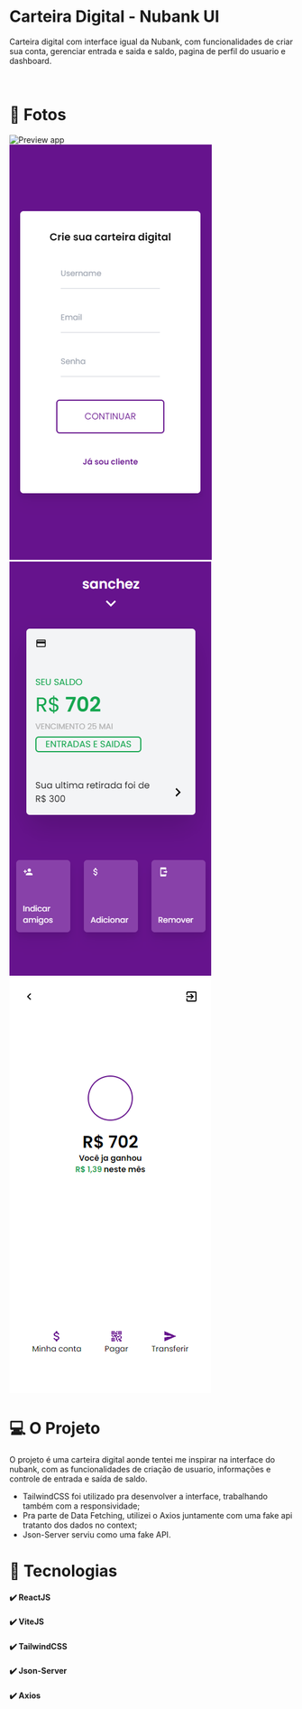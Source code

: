 # Carteira Digital - Nubank UI

Carteira digital com interface igual da Nubank, com funcionalidades de criar sua conta, gerenciar entrada e saida e saldo, pagina de perfil do usuario e dashboard.

<br />

# 📸 Fotos

![Preview app](./assets/gifapp.gif)
<br />
![Login page](./assets/shot.png)
![Dashboard page](./assets/shot3.png)
![Home page](./assets/shot2.png)

# 💻 O Projeto

O projeto é uma carteira digital aonde tentei me inspirar na interface do nubank, com as funcionalidades de criação de usuario, informações e controle de entrada e saída de saldo. 

- TailwindCSS foi utilizado pra desenvolver a interface, trabalhando também com a responsividade;
- Pra parte de Data Fetching, utilizei o Axios juntamente com uma fake api tratanto dos dados no context;
- Json-Server serviu como uma fake API.

# 🚀 Tecnologias

#### ✔️ ReactJS

#### ✔️ ViteJS

#### ✔️ TailwindCSS

#### ✔️ Json-Server

#### ✔️ Axios

